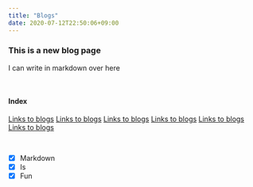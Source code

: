 ```yaml
---
title: "Blogs"
date: 2020-07-12T22:50:06+09:00
---
```


### This is a new blog page
I can write in markdown over here

<br>

#### Index

[Links to blogs](#a)
[Links to blogs](#b)
[Links to blogs](#c)
[Links to blogs](#d)
[Links to blogs](#e)
[Links to blogs](#f)

<br>

- [X] Markdown
- [X] Is
- [X] Fun
